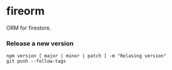 # fireorm

ORM for firestore.

### Release a new version

```
npm version [ major | minor | patch ] -m "Relasing version"
git push --follow-tags
```
